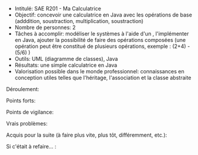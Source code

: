 - Intitulé: SAE R201 - Ma Calculatrice
- Objectif: concevoir une calculatrice en Java avec les opérations de base (adddition, soustraction, multiplication, soustraction)
- Nombre de personnes: 2 
- Tâches à accomplir: modéliser le systèmes à l'aide d'un , l'implémenter en Java, ajouter la possibilité de faire des opérations composées (une opération peut être constitué de plusieurs opérations, exemple : (2+4) - (5/6) ) 
- Outils: UML (diagramme de classes), Java
- Résultats: une simple calculatrice en Java
- Valorisation possible dans le monde professionnel: connaissances en conception utiles telles que l'héritage, l'association et la classe abstraite

Déroulement: 

Points forts: 

Points de vigilance:

Vrais problèmes: 

Acquis pour la suite (à faire plus vite, plus tôt, différemment, etc.):

Si c'était à refaire... : 

